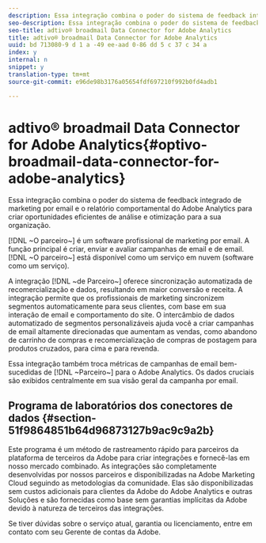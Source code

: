 ```yaml
---
description: Essa integração combina o poder do sistema de feedback integrado de marketing por email e o relatório comportamental do Adobe Analytics para criar oportunidades eficientes de análise e otimização para a sua organização.
seo-description: Essa integração combina o poder do sistema de feedback integrado de marketing por email e o relatório comportamental do Adobe Analytics para criar oportunidades eficientes de análise e otimização para a sua organização.
seo-title: adtivo® broadmail Data Connector for Adobe Analytics
title: adtivo® broadmail Data Connector for Adobe Analytics
uuid: bd 713080-9 d 1 a -49 ee-aad 0-86 dd 5 c 37 c 34 a
index: y
internal: n
snippet: y
translation-type: tm+mt
source-git-commit: e96de98b3176a05654fdf697210f992b0fd4adb1

---
```



# adtivo® broadmail Data Connector for Adobe Analytics{#optivo-broadmail-data-connector-for-adobe-analytics}

Essa integração combina o poder do sistema de feedback integrado de marketing por email e o relatório comportamental do Adobe Analytics para criar oportunidades eficientes de análise e otimização para a sua organização.

[!DNL ~O parceiro~] é um software profissional de marketing por email. A função principal é criar, enviar e avaliar campanhas de email e de email. [!DNL ~O parceiro~] está disponível como um serviço em nuvem (software como um serviço).

A integração [!DNL ~de Parceiro~] oferece sincronização automatizada de recomercialização e dados, resultando em maior conversão e receita. A integração permite que os profissionais de marketing sincronizem segmentos automaticamente para seus clientes, com base em sua interação de email e comportamento do site. O intercâmbio de dados automatizado de segmentos personalizáveis ajuda você a criar campanhas de email altamente direcionadas que aumentam as vendas, como abandono de carrinho de compras e recomercialização de compras de postagem para produtos cruzados, para cima e para revenda.

Essa integração também troca métricas de campanhas de email bem-sucedidas de [!DNL ~Parceiro~] para o Adobe Analytics. Os dados cruciais são exibidos centralmente em sua visão geral da campanha por email.

## Programa de laboratórios dos conectores de dados {#section-51f9864851b64d96873127b9ac9c9a2b}

Este programa é um método de rastreamento rápido para parceiros da plataforma de terceiros da Adobe para criar integrações e fornecê-las em nosso mercado combinado. As integrações são completamente desenvolvidas por nossos parceiros e disponibilizadas na Adobe Marketing Cloud seguindo as metodologias da comunidade. Elas são disponibilizadas sem custos adicionais para clientes da Adobe do Adobe Analytics e outras Soluções e são fornecidas como base sem garantias implícitas da Adobe devido à natureza de terceiros das integrações.

Se tiver dúvidas sobre o serviço atual, garantia ou licenciamento, entre em contato com seu Gerente de contas da Adobe.
